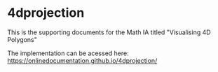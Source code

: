 # 4dprojection

This is the supporting documents for the Math IA titled "Visualising 4D Polygons"

The implementation can be acessed here: https://onlinedocumentation.github.io/4dprojection/
